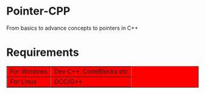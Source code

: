 # Pointer-CPP
From basics to advance concepts to pointers in C++
# Requirements
<table border='1' bgcolor="red">
  <tr>
    <td> For Windows </td>
    <td> Dev C++, CodeBlocks etc </td>
  </tr>
  <tr>
    <td> For Linux </td>
    <td> GCC/G++ </td>
  </tr>
 </table>
 
